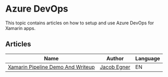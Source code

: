 # Azure DevOps

This topic contains articles on how to setup and use Azure DevOps for Xamarin apps.

## Articles

Name | Author | Language
---- | ------ | --------
[Xamarin Pipeline Demo And Writeup](https://github.com/jmegner/XamarinPipelineDemo) | [Jacob Egner](https://twitter.com/jacobegner) | EN
